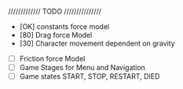 ///////////// TODO ///////////////
- [OK] constants force model
- [80] Drag force Model
- [30] Character movement dependent on gravity
- [  ] Friction force Model
- [  ] Game Stages for Menu and Navigation
- [  ] Game states START, STOP, RESTART, DIED
